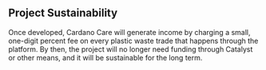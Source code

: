 ## Project Sustainability

Once developed, Cardano Care will generate income by charging a small, one-digit percent fee on every plastic waste trade that happens through the platform. By then, the project will no longer need funding through Catalyst or other means, and it will be sustainable for the long term.
